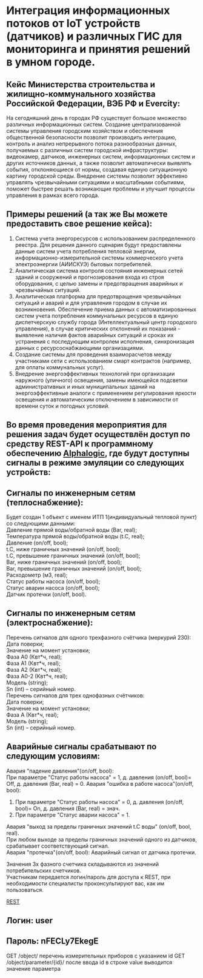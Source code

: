 # Интеграция информационных потоков от IoT устройств (датчиков) и различных ГИС для мониторинга и принятия решений в умном городе.  
## Кейс Министерства строительства и жилищно-коммунального хозяйства Российской Федерации, ВЭБ РФ и Evercity:

На сегодняшний день в городах РФ существует большое множество различных информационных систем. Создание централизованной системы управления городским хозяйством и обеспечения общественной безопасности позволит производить интеграцию, контроль и анализ непрерывного потока разнообразных данных, получаемых с различных систем городской инфраструктуры: видеокамер, датчиков, инженерных систем, информационных систем и других источников данных, а также позволит автоматически выявлять события, отклоняющиеся от нормы, создавая единую ситуационную картину городской среды. Внедрение системы позволит эффективно управлять чрезвычайными ситуациями и масштабными событиями, поможет быстрее решать возникающие проблемы и улучшит процессы управления в рамках всего города. 

## Примеры решений (а так же Вы можете предоставить свое решение кейса):  
1) Система учета энергоресурсов с использованием распределенного реестра. Для решения данного сценария будут предоставлены данные систем учета потребления тепловой энергии, информационно-измерительной системы коммерческого учета электроэнергии (АИИСКУЭ) бытовых потребителей.  
2) Аналитическая система контроля состояния инженерных сетей зданий и сооружений и прогнозирования входа из строя оборудования, с целью замены и предотвращения аварийных и чрезвычайных ситуаций.  
3) Аналитическая платформа для предотвращения чрезвычайных ситуаций и аварий и для управления городом в случае их возникновения. Обеспечение приема данных с автоматизированных систем учета потребления коммунальных ресурсов в единую диспетчерскую службу города (Интеллектуальный центр городского управления), в случае критических отклонений их показаний - выявление наличия фактов аварийных ситуаций и сроках их устранения с последующим контролем исполнения, синхронизация данных с ресурсоснабжающими организациями.  
4) Создание системы для проведения взаиморасчетов между участниками сети с использованием смарт контрактов (например, для оплаты коммунальных услуг).  
5) Внедрение энергоэффективных технологий при организации наружного (уличного) освещения, замены имеющейся подсветки административных и иных муниципальных зданий на энергоэффективные аналоги с применением регулирования яркости освещения и автоматическим отключением в зависимости от времени суток и погодных условий.  

## Во время проведения мероприятия для решения задач будет осуществлён доступ по средству REST-API к программному обеспечению [Alphalogic](https://rest01.alphaopen.com), где будут доступны сигналы в режиме эмуляции со следующих устройств:  

## Сигналы по инженерным сетям (теплоснабжение):  
Будет создан 1 объект с именем ИТП 1(индивидуальный тепловой пункт) со следующими данными:  
Давление прямой воды/обратной воды (Bar, real);  
Температура прямой воды/обратной воды (t.C, real);  
Давление (on/off, bool);  
t.C, ниже граничных значений (on/off, bool);  
t.C, превышение граничных значений (on/off, bool);  
Bar, ниже граничных значений (on/off, bool);  
Bar, превышение граничных значений (on/off, bool);  
Расходометр (м3, real);  
Статус работы насоса (on/off, bool);  
Статус аварии насоса (on/off, bool);  
Датчик протечки (on/off, bool).  

## Сигналы по инженерным сетям (электроснабжение):  
Перечень сигналов для одного трехфазного счётчика (меркурий 230):  
Дата поверки;  
Значение на момент установки;  
Фаза А0 (Квт\*ч, real);  
Фаза А1 (Квт\*ч, real);  
Фаза А2 (Квт\*ч, real);  
Фаза А0-2 (Квт\*ч, real);  
Модель (string);  
Sn (int) – серийный номер.  
Перечень сигналов для трех однофазных счётчиков:  
Дата поверки;  
Значение на момент установки;  
Фаза А (Квт\*ч, real);  
Модель (string);  
Sn (int) – серийный номер.  


## Аварийные сигналы срабатывают по следующим условиям:  
Авария "падение давления"(on/off, bool):  
При параметре "Статус работы насоса" = 1, д. давления (on/off, bool)= Off, д. давления (Bar, real) = 0.
Авария "ошибка в работе насоса"(on/off, bool):

1. При параметре "Статус работы насоса" = 0, д. давления (on/off, bool)= On, д. давления (Bar, real) = знач.
2. При параметре "Статус аварии насоса" = 1. 

Авария "выход за пределы граничных значений t.C воды" (on/off, bool, real).    
При любом выходе за пределы граничных значений одного из датчиков, срабатывает соответствующий сигнал.    
Авария "протечка"(on/off, bool): Аварийный сигнал от датчика протечки.   

Значения 3х фазного счетчика складываются из значений потребительских счетчиков.  
Участникам передается логин/пароль для доступа к REST, при необходимости специалисты проконсультируют вас, как им пользоваться.  

[REST](https://rest01.alphaopen.com)
## Логин: user

## Пароль: nFECLy7EkegE
GET /object/ перечень измерительных приборов с указанием id
GET /object/parameter/{id}/ после ввода id в строке value выводится значение параметра 
